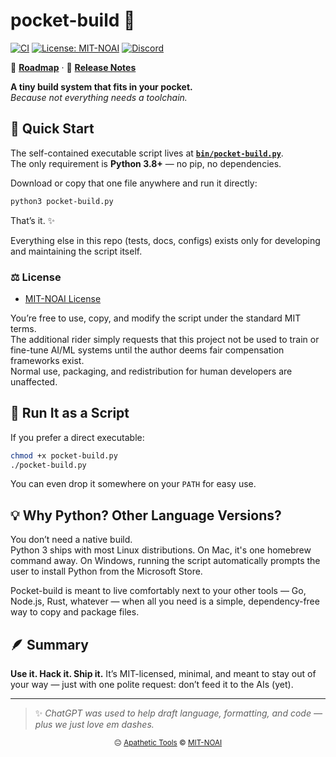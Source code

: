 # pocket-build 🧰 


[![CI](https://github.com/apathetic-tools/pocket-build/actions/workflows/ci.yml/badge.svg?branch=main)](https://github.com/goldilocks/pocket-build/actions/workflows/ci.yml)
[![License: MIT-NOAI](https://img.shields.io/badge/License-MIT--NOAI-blueviolet.svg)](LICENSE)
[![Discord](https://img.shields.io/badge/Discord-%235865F2.svg?logo=discord&logoColor=white)](https://discord.gg/PW6GahZ7)

📘 **[Roadmap](./ROADMAP.md)** · 📝 **[Release Notes](https://github.com/apathetic-tools/pocket-build/releases)**

**A tiny build system that fits in your pocket.**  
*Because not everything needs a toolchain.*

## 🚀 Quick Start

The self-contained executable script lives at [**`bin/pocket-build.py`**](./bin/pocket-build.py).  
The only requirement is **Python 3.8+** — no pip, no dependencies.

Download or copy that one file anywhere and run it directly:

```bash
python3 pocket-build.py
```

That’s it. ✨

Everything else in this repo (tests, docs, configs) exists only for developing and maintaining the script itself.

### ⚖️ License
- [MIT-NOAI License](LICENSE)

You’re free to use, copy, and modify the script under the standard MIT terms.  
The additional rider simply requests that this project not be used to train or fine-tune AI/ML systems until the author deems fair compensation frameworks exist.  
Normal use, packaging, and redistribution for human developers are unaffected.

## 🧩 Run It as a Script

If you prefer a direct executable:

```bash
chmod +x pocket-build.py
./pocket-build.py
```

You can even drop it somewhere on your `PATH` for easy use.

## 💡 Why Python? Other Language Versions?

You don’t need a native build.  
Python 3 ships with most Linux distributions. On Mac, it's one homebrew command away. On Windows, running the script automatically prompts the user to install Python from the Microsoft Store.

Pocket-build is meant to live comfortably next to your other tools — Go, Node.js, Rust, whatever — when all you need is a simple, dependency-free way to copy and package files.

## 🪶 Summary

**Use it. Hack it. Ship it.**
It’s MIT-licensed, minimal, and meant to stay out of your way — just with one polite request: don’t feed it to the AIs (yet).

---

> ✨ *ChatGPT was used to help draft language, formatting, and code — plus we just love em dashes.*

<p align="center">
  <sub>😐 <a href="https://apathetic-tools.github.io/">Apathetic Tools</a> © <a href="./LICENSE">MIT-NOAI</a></sub>
</p>
